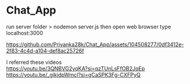 # Chat_App

run server folder > nodemon server.js
then open web browser type localhost:3000

https://github.com/Priyanka28k/Chat_App/assets/104508277/0df3412e-2f83-4c4d-a104-def8ac25726f

I referred these videos<br>
https://youtu.be/3QNBVG2yqKA?si=qzTUnLsFfOB2JqEp <br>
https://youtu.be/_gikjdpWmcI?si=gCaSPK3Fg-CXFPyQ
